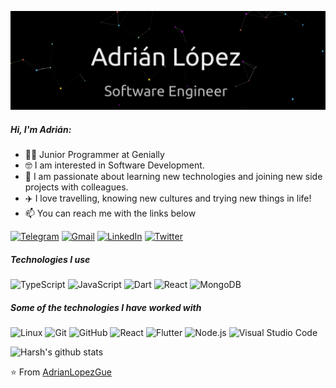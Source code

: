 [![Header](https://raw.githubusercontent.com/adrianlopezgue/adrianlopezgue/master/assets/name.gif)](https://www.linkedin.com/in/adrianlopezgue/)

##### Hi, I'm Adrián:

- 👨‍💻 Junior Programmer at Genially
- 🤓 I am interested in Software Development.
- 💙 I am passionate about learning new technologies and joining new side projects with colleagues.
- ✈️ I love travelling, knowing new cultures and trying new things in life!
- 📫 You can reach me with the links below

[![Telegram](https://img.shields.io/badge/-TELEGRAM-2CA5E0?style=for-the-badge&logo=telegram&logoColor=white)](https://t.me/AdrianLopezGue)
[![Gmail](https://img.shields.io/badge/-GMAIL-D14836?style=for-the-badge&logo=gmail&logoColor=white)](mailto:adrian.lopez.gue@gmail.com)
[![LinkedIn](https://img.shields.io/badge/-LINKEDIN-0077B5?style=for-the-badge&logo=linkedin&logoColor=white)](https://www.linkedin.com/in/adrianlopezgue/)
[![Twitter](https://img.shields.io/badge/-TWITTER-0077B5?style=for-the-badge&logo=twitter&logoColor=white)](https://www.twitter.com/adrianlopezgue/)

##### Technologies I use

![TypeScript](https://img.shields.io/badge/-TypeScript-000000?style=flat&logo=typescript)
![JavaScript](https://img.shields.io/badge/-JavaScript-000000?style=flat&logo=javascript)
![Dart](https://img.shields.io/badge/-Dart-000000?style=flat&logo=dart)
![React](https://img.shields.io/badge/-React-000000?style=flat&logo=react)
![MongoDB](https://img.shields.io/badge/-MongoDB-000000?style=flat&logo=mongodb)

##### Some of the technologies I have worked with

![Linux](https://img.shields.io/badge/-Linux-222222?style=flat&logo=linux&logoColor=FCC624)
![Git](https://img.shields.io/badge/-Git-222222?style=flat&logo=git&logoColor=F05032)
![GitHub](https://img.shields.io/badge/-GitHub-222222?style=flat&logo=github&logoColor=181717)
![React](https://img.shields.io/badge/-React-222222?style=flat&logo=React&logoColor=61DAFB)
![Flutter](https://img.shields.io/badge/-Flutter-222222?style=flat&logo=flutter&logoColor=0769AD)
![Node.js](https://img.shields.io/badge/-Node.js-222222?style=flat&logo=node.js&logoColor=339933)
![Visual Studio Code](https://img.shields.io/badge/-VSCode-222222?style=flat&logo=visual-studio-code&logoColor=007ACC)

![Harsh's github stats](https://github-readme-stats.vercel.app/api?username=adrianlopezgue&hide=["issues"]&show_icons=true)

⭐️ From [AdrianLopezGue](https://github.com/AdrianLopezGue)
